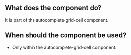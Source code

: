 
## What does the component do?
It is part of the autocomplete-grid-cell component.

## When should the component be used?
* Only within the autocomplete-grid-cell component.
